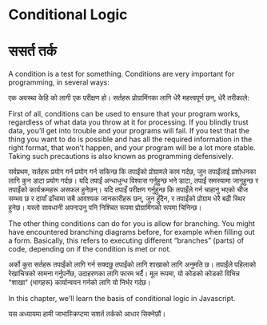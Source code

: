 # Conditional Logic

# ससर्त तर्क

A condition is a test for something. Conditions are very important for programming, in several ways:

एक अवस्था केहि को लागी एक परीक्षण हो। सर्तहरू प्रोग्रामिंगका लागि धेरै महत्त्वपूर्ण छन्, धेरै तरीकाले:

First of all, conditions can be used to ensure that your program works, regardless of what data you throw at it for processing. If you blindly trust data, you’ll get into trouble and your programs will fail. If you test that the thing you want to do is possible and has all the required information in the right format, that won’t happen, and your program will be a lot more stable. Taking such precautions is also known as programming defensively.

सर्वप्रथम, सर्तहरू प्रयोग गर्न प्रयोग गर्न सकिन्छ कि तपाईंको प्रोग्रामले काम गर्दछ, जुन तपाईंलाई प्रशोधनका लागि कुन डाटा प्रयोग गर्दछ। यदि तपाईं अन्धाधुन्ध विश्वास गर्नुहुन्छ भने डाटा, तपाईं समस्यामा जानुहुन्छ र तपाईंको कार्यक्रमहरू असफल हुनेछन्। यदि तपाइँ परीक्षण गर्नुहुन्छ कि तपाइँले गर्न चाहानु भएको चीज सम्भव छ र दायाँ ढाँचामा सबै आवश्यक जानकारीहरू छन्, जुन हुँदैन, र तपाईंको प्रोग्राम धेरै बढी स्थिर हुनेछ। यस्तो सावधानी अपनाउनु पनि निश्चित रूपमा प्रोग्रामिंगको रूपमा चिनिन्छ।

The other thing conditions can do for you is allow for branching. You might have encountered branching diagrams before, for example when filling out a form. Basically, this refers to executing different “branches” (parts) of code, depending on if the condition is met or not.

अर्को कुरा सर्तहरू तपाईंको लागि गर्न सक्दछु तपाईंको लागि शाखाको लागि अनुमति छ। तपाईंले पहिलाको रेखाचित्रको सामना गर्नुपर्नेछ, उदाहरणका लागि फारम भर्दै। मूल रूपमा, यो कोडको कोडको विभिन्न "शाखा" (भागहरू) कार्यान्वयन गर्नको लागि यो निर्भर गर्दछ।

In this chapter, we'll learn the basis of conditional logic in Javascript.

यस अध्यायमा हामी जाभास्क्रिप्टमा सशर्त तर्कको आधार सिक्नेछौं।
